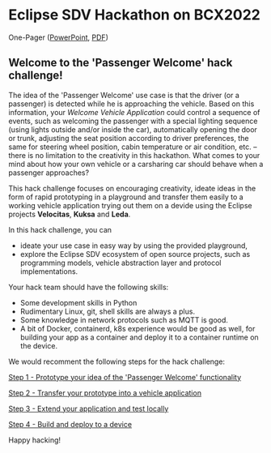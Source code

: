 # Eclipse SDV Hackathon on BCX2022

One-Pager ([PowerPoint](./assets/BCX_Onepager_passenger_welcome.pptx), [PDF](./assets/BCX_Onepager_passenger_welcome.pdf))

## Welcome to the 'Passenger Welcome' hack challenge! 

The idea of the 'Passenger Welcome' use case is that the driver (or a passenger) is detected while he is approaching the vehicle. Based on this information, your _Welcome Vehicle Application_ could control a sequence of events, such as welcoming the passenger with a special lighting sequence (using lights outside and/or inside the car), automatically opening the door or trunk, adjusting the seat position according to driver preferences, the same for steering wheel position, cabin temperature or air condition, etc. – there is no limitation to the creativity in this hackathon. What comes to your mind about how your own vehicle or a carsharing car should behave when a passenger approaches?


This hack challenge focuses on encouraging creativity, ideate ideas in the form of rapid prototyping in a playground and transfer them easily to a working vehicle application trying out them on a devide using the Eclipse projects __Velocitas__, __Kuksa__ and __Leda__.

In this hack challenge, you can
- ideate your use case in easy way by using the provided playground,
- explore the Eclipse SDV ecosystem of open source projects, such as programming models, vehicle abstraction layer and protocol implementations.

Your hack team should have the following skills:
- Some development skills in Python
- Rudimentary Linux, git, shell skills are always a plus. 
- Some knowledge in network protocols such as MQTT is good.
- A bit of Docker, containerd, k8s experience would be good as well, for building your app as a container and deploy it to a container runtime on the device.


We would recomment the following steps for the hack challenge:

[Step 1 - Prototype your idea of the 'Passenger Welcome' functionality](/docs/step-1-prototyping.md)

[Step 2 - Transfer your prototype into a vehicle application](/docs/step-2-generating.md)

[Step 3 - Extend your application and test locally](/docs/step-3-extending.md)

[Step 4 - Build and deploy to a device](/docs/step-4-deploying.md)



Happy hacking!
